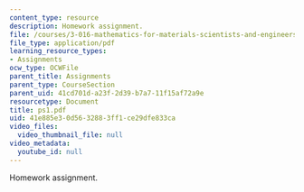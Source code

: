 ```yaml
---
content_type: resource
description: Homework assignment.
file: /courses/3-016-mathematics-for-materials-scientists-and-engineers-fall-2005/41e885e30d5632883ff1ce29dfe833ca_ps1.pdf
file_type: application/pdf
learning_resource_types:
- Assignments
ocw_type: OCWFile
parent_title: Assignments
parent_type: CourseSection
parent_uid: 41cd701d-a23f-2d39-b7a7-11f15af72a9e
resourcetype: Document
title: ps1.pdf
uid: 41e885e3-0d56-3288-3ff1-ce29dfe833ca
video_files:
  video_thumbnail_file: null
video_metadata:
  youtube_id: null
---
```

Homework assignment.